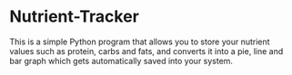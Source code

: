 # Nutrient-Tracker
This is a simple Python program that allows you to store your nutrient values such as  protein, carbs and fats, and converts it into a pie, line and bar graph which gets  automatically saved into your system.
